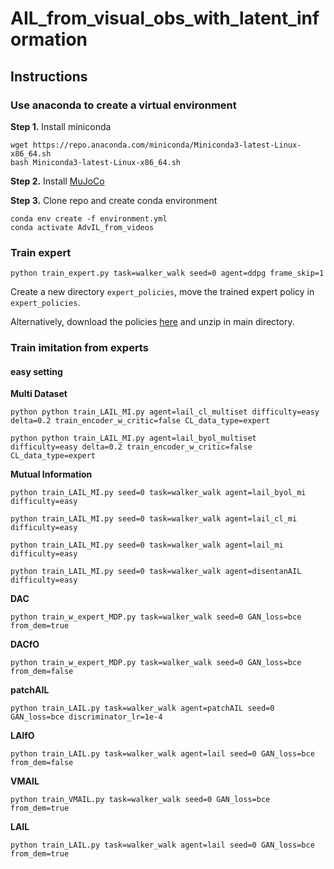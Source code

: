 # AIL_from_visual_obs_with_latent_information

## Instructions

### Use anaconda to create a virtual environment

**Step 1.** Install miniconda

```shell
wget https://repo.anaconda.com/miniconda/Miniconda3-latest-Linux-x86_64.sh
bash Miniconda3-latest-Linux-x86_64.sh
```

**Step 2.** Install [MuJoCo](https://github.com/deepmind/mujoco)

**Step 3.** Clone repo and create conda environment

```shell
conda env create -f environment.yml
conda activate AdvIL_from_videos
```

### Train expert

```shell
python train_expert.py task=walker_walk seed=0 agent=ddpg frame_skip=1
```
Create a new directory `expert_policies`, move the trained expert policy in `expert_policies`.

Alternatively, download the policies [here](https://figshare.com/s/22de566de2229068fb75) and unzip in main directory.

### Train imitation from experts

#### easy setting

**Multi Dataset**
```shell
python python train_LAIL_MI.py agent=lail_cl_multiset difficulty=easy delta=0.2 train_encoder_w_critic=false CL_data_type=expert
```
```shell
python python train_LAIL_MI.py agent=lail_byol_multiset difficulty=easy delta=0.2 train_encoder_w_critic=false CL_data_type=expert
```


**Mutual Information**
```shell
python train_LAIL_MI.py seed=0 task=walker_walk agent=lail_byol_mi difficulty=easy
```
```shell
python train_LAIL_MI.py seed=0 task=walker_walk agent=lail_cl_mi difficulty=easy
```
```shell
python train_LAIL_MI.py seed=0 task=walker_walk agent=lail_mi difficulty=easy
```
```shell
python train_LAIL_MI.py seed=0 task=walker_walk agent=disentanAIL difficulty=easy
```

**DAC**
```shell
python train_w_expert_MDP.py task=walker_walk seed=0 GAN_loss=bce from_dem=true
```

**DACfO**
```shell
python train_w_expert_MDP.py task=walker_walk seed=0 GAN_loss=bce from_dem=false
```

**patchAIL**
```shell
python train_LAIL.py task=walker_walk agent=patchAIL seed=0 GAN_loss=bce discriminator_lr=1e-4
```

**LAIfO**
```shell
python train_LAIL.py task=walker_walk agent=lail seed=0 GAN_loss=bce from_dem=false
```

**VMAIL**
```shell
python train_VMAIL.py task=walker_walk seed=0 GAN_loss=bce from_dem=true
```

**LAIL**
```shell
python train_LAIL.py task=walker_walk agent=lail seed=0 GAN_loss=bce from_dem=true
```

